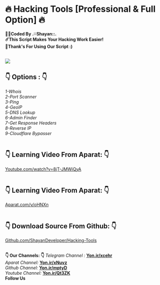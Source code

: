 # :fire: Hacking Tools [Professional & Full Option] :fire:
<b>:man_technologist:Coded By .::Shayan::.</b></br>
<b>:comet:This Script Makes Your Hacking Work Easier!</b></br>
<b>:pray:Thank's For Using Our Script :)</b></br></br>

<img src="http://s8.picofile.com/file/8357876626/Untitled.png" />

## :point_down: Options : :point_down:
<i>1-Whois</i></br>
<i>2-Port Scanner</i></br>
<i>3-Ping</i></br>
<i>4-GeoIP</i></br>
<i>5-DNS Lookup</i></br>
<i>6-Admin Finder</i></br>
<i>7-Get Response Headers</i></br>
<i>8-Reverse IP</i></br>
<i>9-Cloudflare Bypasser</i></br></br>

## :point_down: Learning Video From Aparat: :point_down:
<a href="https://www.youtube.com/watch?v=8jT-JMWiQyA">Youtube.com/watch?v=8jT-JMWiQyA</a></br></br>

## :point_down: Learning Video From Aparat: :point_down:
<a href="https://Aparat.com/v/oHNXn">Aparat.com/v/oHNXn</a></br></br>

## :point_down: Download Source From Github: :point_down:
<a href="https://github.com/ShayanDeveloper/Hacking-Tools">Github.com/ShayanDeveloper/Hacking-Tools</a></br></br>

<b>:point_down: Our Channels: :point_down:</b>
<i>Telegram Channel : </i><b><a href="https://Yon.ir/xcehr">Yon.ir/xcehr</a></b><br/>
<i>Aparat Channel: </i><b><a href="https://Yon.ir/xNuvz">Yon.ir/xNuvz</a></b><br/>
<i>Github Channel: </i><b><a href="https://Yon.ir/mptyD">Yon.ir/mptyD</a></b><br/>
<i>Youtube Channel: </i><b><a href="https://Yon.ir/Qt3ZK">Yon.ir/Qt3ZK</a></b><br/>
<b>Follow Us</b>
